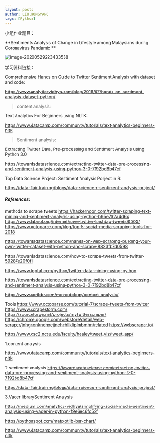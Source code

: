 ```yaml
---
layout: posts
author: LIU,HONGYANG
tags: [Python]
---
```




小组作业题目：



**Sentiments Analysis of Change in Lifestyle among Malaysians during Coronavirus Pandamic **



![image-20200529223433538](https://tva1.sinaimg.cn/large/007S8ZIlgy1gfoh77ypjwj31g20tcnpd.jpg)





学习资料链接：



Comprehensive Hands on Guide to Twitter Sentiment Analysis with dataset and code:

https://www.analyticsvidhya.com/blog/2018/07/hands-on-sentiment-analysis-dataset-python/

> content analysis:

Text Analytics For Beginners using NLTK:

https://www.datacamp.com/community/tutorials/text-analytics-beginners-nltk



> Sentiment analysis:



Extracting Twitter Data, Pre-processing and Sentiment Analysis using Python 3.0

https://towardsdatascience.com/extracting-twitter-data-pre-processing-and-sentiment-analysis-using-python-3-0-7192bd8b47cf



Top Data Science Project: Sentiment Analysis Porject in R: 

https://data-flair.training/blogs/data-science-r-sentiment-analysis-project/





##### References:



methods to scrape tweets
https://hackernoon.com/twitter-scraping-text-mining-and-sentiment-analysis-using-python-b95e792a4d64
https://www.labnol.org/internet/save-twitter-hashtag-tweets/6505/
https://www.octoparse.com/blog/top-5-social-media-scraping-tools-for-2018

https://towardsdatascience.com/hands-on-web-scraping-building-your-own-twitter-dataset-with-python-and-scrapy-8823fb7d0598

https://towardsdatascience.com/how-to-scrape-tweets-from-twitter-59287e20f0f1

https://www.toptal.com/python/twitter-data-mining-using-python

https://towardsdatascience.com/extracting-twitter-data-pre-processing-and-sentiment-analysis-using-python-3-0-7192bd8b47cf

https://www.scribbr.com/methodology/content-analysis/





Tools
https://www.octoparse.com/tutorial-7/scrape-tweets-from-twitter
https://www.scrapestorm.com/
https://sourceforge.net/projects/mytwitterscraper/
https://chrome.google.com/webstore/detail/web-scraper/jnhgnonknehpejjnehehllkliplmbmhn/related
https://webscraper.io/

https://www.csc2.ncsu.edu/faculty/healey/tweet_viz/tweet_app/





1.content analysis

https://www.datacamp.com/community/tutorials/text-analytics-beginners-nltk

2.sentiment analysis
https://towardsdatascience.com/extracting-twitter-data-pre-processing-and-sentiment-analysis-using-python-3-0-7192bd8b47cf

https://data-flair.training/blogs/data-science-r-sentiment-analysis-project/



3.Vader librarySentiment Analysis

https://medium.com/analytics-vidhya/simplifying-social-media-sentiment-analysis-using-vader-in-python-f9e6ec6fc52f



https://pythonspot.com/matplotlib-bar-chart/



https://www.datacamp.com/community/tutorials/text-analytics-beginners-nltk







